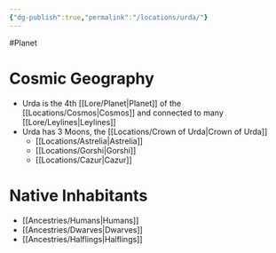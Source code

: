 ```yaml
---
{"dg-publish":true,"permalink":"/locations/urda/"}
---
```



#Planet

# Cosmic Geography
- Urda is the 4th [[Lore/Planet\|Planet]] of the [[Locations/Cosmos\|Cosmos]] and connected to many [[Lore/Leylines\|Leylines]]
- Urda has 3 Moons, the [[Locations/Crown of Urda\|Crown of Urda]]
	- [[Locations/Astrelia\|Astrelia]]
	- [[Locations/Gorshi\|Gorshi]]
	- [[Locations/Cazur\|Cazur]]
# Native Inhabitants
- [[Ancestries/Humans\|Humans]]
- [[Ancestries/Dwarves\|Dwarves]]
- [[Ancestries/Halflings\|Halflings]]